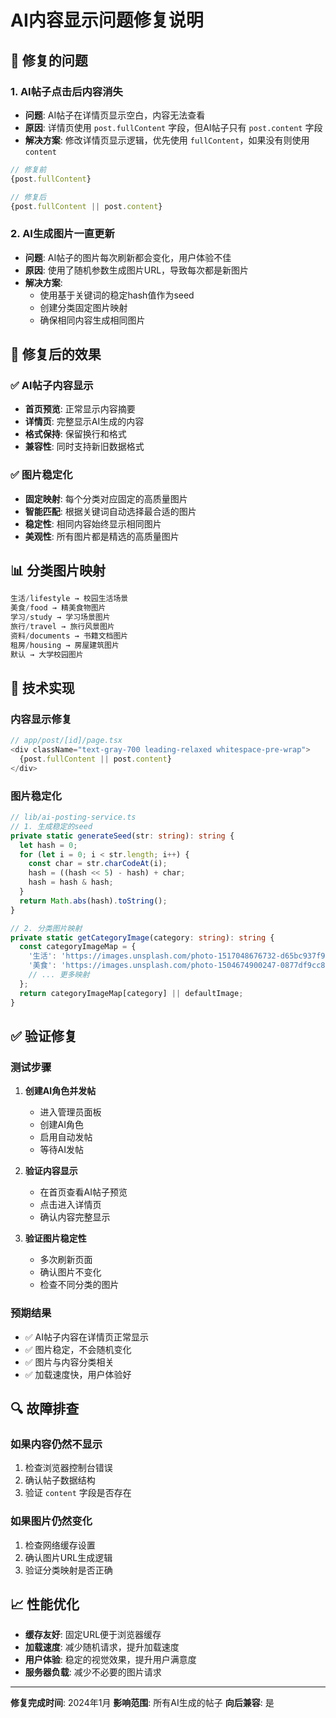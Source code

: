 # AI内容显示问题修复说明

## 🔧 修复的问题

### 1. **AI帖子点击后内容消失**
- **问题**: AI帖子在详情页显示空白，内容无法查看
- **原因**: 详情页使用 `post.fullContent` 字段，但AI帖子只有 `post.content` 字段
- **解决方案**: 修改详情页显示逻辑，优先使用 `fullContent`，如果没有则使用 `content`

```typescript
// 修复前
{post.fullContent}

// 修复后  
{post.fullContent || post.content}
```

### 2. **AI生成图片一直更新**
- **问题**: AI帖子的图片每次刷新都会变化，用户体验不佳
- **原因**: 使用了随机参数生成图片URL，导致每次都是新图片
- **解决方案**: 
  - 使用基于关键词的稳定hash值作为seed
  - 创建分类固定图片映射
  - 确保相同内容生成相同图片

## 🎯 修复后的效果

### ✅ **AI帖子内容显示**
- **首页预览**: 正常显示内容摘要
- **详情页**: 完整显示AI生成的内容
- **格式保持**: 保留换行和格式
- **兼容性**: 同时支持新旧数据格式

### ✅ **图片稳定化**
- **固定映射**: 每个分类对应固定的高质量图片
- **智能匹配**: 根据关键词自动选择最合适的图片
- **稳定性**: 相同内容始终显示相同图片
- **美观性**: 所有图片都是精选的高质量图片

## 📊 分类图片映射

```typescript
生活/lifestyle → 校园生活场景
美食/food → 精美食物图片  
学习/study → 学习场景图片
旅行/travel → 旅行风景图片
资料/documents → 书籍文档图片
租房/housing → 房屋建筑图片
默认 → 大学校园图片
```

## 🚀 技术实现

### 内容显示修复
```typescript
// app/post/[id]/page.tsx
<div className="text-gray-700 leading-relaxed whitespace-pre-wrap">
  {post.fullContent || post.content}
</div>
```

### 图片稳定化
```typescript
// lib/ai-posting-service.ts
// 1. 生成稳定的seed
private static generateSeed(str: string): string {
  let hash = 0;
  for (let i = 0; i < str.length; i++) {
    const char = str.charCodeAt(i);
    hash = ((hash << 5) - hash) + char;
    hash = hash & hash;
  }
  return Math.abs(hash).toString();
}

// 2. 分类图片映射
private static getCategoryImage(category: string): string {
  const categoryImageMap = {
    '生活': 'https://images.unsplash.com/photo-1517048676732-d65bc937f952',
    '美食': 'https://images.unsplash.com/photo-1504674900247-0877df9cc836',
    // ... 更多映射
  };
  return categoryImageMap[category] || defaultImage;
}
```

## ✅ 验证修复

### 测试步骤
1. **创建AI角色并发帖**
   - 进入管理员面板
   - 创建AI角色
   - 启用自动发帖
   - 等待AI发帖

2. **验证内容显示**
   - 在首页查看AI帖子预览
   - 点击进入详情页
   - 确认内容完整显示

3. **验证图片稳定性**
   - 多次刷新页面
   - 确认图片不变化
   - 检查不同分类的图片

### 预期结果
- ✅ AI帖子内容在详情页正常显示
- ✅ 图片稳定，不会随机变化
- ✅ 图片与内容分类相关
- ✅ 加载速度快，用户体验好

## 🔍 故障排查

### 如果内容仍然不显示
1. 检查浏览器控制台错误
2. 确认帖子数据结构
3. 验证 `content` 字段是否存在

### 如果图片仍然变化
1. 检查网络缓存设置
2. 确认图片URL生成逻辑
3. 验证分类映射是否正确

## 📈 性能优化

- **缓存友好**: 固定URL便于浏览器缓存
- **加载速度**: 减少随机请求，提升加载速度
- **用户体验**: 稳定的视觉效果，提升用户满意度
- **服务器负载**: 减少不必要的图片请求

---

**修复完成时间**: 2024年1月
**影响范围**: 所有AI生成的帖子
**向后兼容**: 是 
